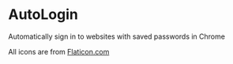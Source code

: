 # AutoLogin
Automatically sign in to websites with saved passwords in Chrome

All icons are from [Flaticon.com](Flaticon.com)